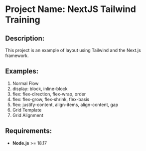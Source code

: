 # Project Name: NextJS Tailwind Training

## Description:

This project is an example of layout using Tailwind and the Next.js framework.

## Examples:

1. Normal Flow
2. display: block, inline-block
3. flex: flex-direction, flex-wrap, order
4. flex: flex-grow, flex-shrink, flex-basis
5. flex: justify-content, align-items, align-content, gap
6. Grid Template
7. Grid Alignment

## Requirements:

- **Node.js** >= 18.17
